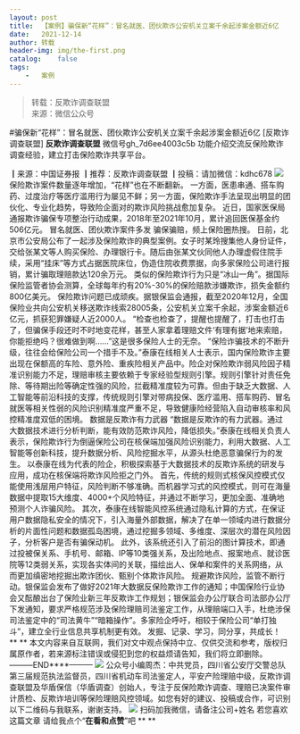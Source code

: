 ```yaml
---
layout:	post
title:	【案例】骗保新“花样”：冒名就医、团伙欺诈公安机关立案千余起涉案金额近6亿
date:	2021-12-14
author:	转载
header-img:	img/the-first.png
catalog:	false
tags:
	-	案例
---
```


<blockquote><p>转载：反欺诈调查联盟<br>
来源：微信公众号</p></blockquote>

#骗保新“花样”：冒名就医、团伙欺诈公安机关立案千余起涉案金额近6亿
[反欺诈调查联盟]
**反欺诈调查联盟**
微信号gh_7d6ee4003c5b
功能介绍交流反保险欺诈调查经验，建立打击保险欺诈共享平台。

┃来源：中国证券报
┃推荐：反欺诈调查联盟
┃投稿：请加微信：kdhc678
![]({{site.baseurl}}/postimg/L6usUGPiatBQIBAY7USyibo521lDBSENoqibF5k69fIjoc5nib6jXld9Xzmy8Jo9rJ1icv3PMZuqcZh8cBZsfhRWZvQ.jpeg)​
保险欺诈案件数量逐年增加，“花样”也在不断翻新。
一方面，医患串通、搭车购药、过度治疗等医疗滥用行为屡见不鲜；另一方面，保险欺诈手法呈现出明显的团伙化、专业化趋势，导致险企面对的欺诈风险挑战愈加复杂。
近日，国家医保局通报欺诈骗保专项整治行动成果，2018年至2021年10月，累计追回医保基金约506亿元。
冒名就医、团伙欺诈案件多发
骗保骗赔，频上保险圈热搜。
日前，北京市公安局公布了一起涉及保险欺诈的典型案例。女子时某玲搜集他人身份证件，交给张某文等人购买保险、办理银行卡。随后由张某文伙同他人办理虚假住院手续，采用“挂床”等方式占据医院床位，伪造住院收费票据，向多家保险公司进行报销，累计骗取理赔款达120余万元。
类似的保险欺诈行为只是“冰山一角”。据国际保险监管者协会测算，全球每年约有20%-30%的保险赔款涉嫌欺诈，损失金额约800亿美元。
保险欺诈问题已成顽疾。据银保监会通报，截至2020年12月，全国保险业共向公安机关移送欺诈线索28005条，公安机关立案千余起，涉案金额近6亿元，抓获犯罪嫌疑人近2000人。
“检查也检查了，提醒也提醒了，打击也打击了，但骗保手段还时不时地变花样，甚至人家拿着理赔文件‘有理有据’地来索赔，你能拒绝吗？很难做到啊……”这是很多保险人士的无奈。
“保险诈骗技术的不断升级，往往会给保险公司一个措手不及。”泰康在线相关人士表示，国内保险欺诈主要出现在保额高的车险、意外险、重疾险相关产品中。险企对保险欺诈弱风险因子精准识别能力不足，理赔审核主要依赖于专家经验型规则引擎。规则引擎针对责任免除、等待期出险等确定性强的风险，拦截精准度较为可靠。但由于缺乏大数据、人工智能等前沿科技的支撑，传统规则引擎对带病投保、医疗滥用、搭车购药、冒名就医等相关性弱的风险识别精准度严重不足，导致健康险经营陷入自动审核率和风控精准度双低的困境。
数据是反欺诈有力武器
“数据是反欺诈的有力武器。通过大数据技术进行分析判断，能有效防范欺诈风险，降低损失。”泰康在线相关负责人表示，保险欺诈行为倒逼保险公司在核保端加强风险识别能力，利用大数据、人工智能等创新科技，提升数据分析、风险挖掘水平，从源头杜绝恶意骗保行为的发生。
以泰康在线为代表的险企，积极探索基于大数据技术的反欺诈系统的研发与应用，成功在核保端将欺诈风险拒之门外。
首先，传统的规则式核保风控模式仅能使用浅层用户特征，风险判断不够准确。而机器学习式的风控模式，则可在海量数据中提取15大维度、4000+个风险特征，并通过不断学习，更加全面、准确地预测个人诈骗风险。
其次，泰康在线智能风控系统通过隐私计算的方式，在保证用户数据隐私安全的情况下，引入海量外部数据，解决了在单一领域内进行数据分析的片面性问题和数据孤岛困境，通过挖掘多领域、多维度、深层次的潜在风险因子，分析客户是否有骗保动机。
此外，该系统还引入了前沿的图计算技术，即通过投被保关系、手机号、邮箱、IP等10类强关系，及出险地点、报案地点、就诊医院等12类弱关系，实现各实体间的关联，描绘出人、保单和案件的关系网络，从而更加缜密地挖掘出欺诈团伙、甄别个体欺诈风险。
规避欺诈风险，监管不断行动。银保监会发布了做好2021年大数据反保险欺诈工作的通知；中国保险行业协会又酝酿出台了保险业新三年反欺诈工作规划；银保监会办公厅联合司法部办公厅下发通知，要求严格规范涉及保险理赔司法鉴定工作，从理赔端口入手，杜绝涉保司法鉴定中的“司法黄牛”“暗箱操作”。多家险企呼吁，相较于保险公司“单打独斗”，建立全行业信息共享机制更有效。
发掘、记录、学习，同分享，共成长！
**
**
本文内容来自互联网，我们对文中观点保持中立、仅供交流和参考，版权归属原作者，若来源标注错误或侵犯到您的权益烦请告知，我们将立即删除。
———END****———
![]({{site.baseurl}}/postimg/L6usUGPiatBSs5Yxdp5NU9dpdqWanE7Mq7XpTo0mwlia1gia9NNFGTRYKdpVvrK2KgpAPictg52F8U9sicXI1jQ1dzA.jpeg)
公众号小编周杰：中共党员，四川省公安厅交警总队第三届规范执法监督员，四川省机动车司法鉴定人，平安产险理赔中级，反欺诈调查联盟及华盾保信（华盾调查）创始人，专注于反保险欺诈调查、理赔已决案件审计质检、反欺诈培训等保险理赔风控领域。如您有好的建议、投稿或合作，可识别以下二维码与我联系，谢谢支持。
![]({{site.baseurl}}/postimg/L6usUGPiatBS3wrVRuWQYeic3juNbQs2kiaCeq6U3Y7sobzUaIjwichkaPNyMQzDdM5fXhxqgA74BJYGaLDib5TIqKA.jpeg)
扫码加我微信，请备注公司+姓名
若您喜欢这篇文章
请给我点个“**在看和点赞**”吧
**
**
